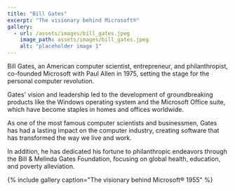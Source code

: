 ```yaml
---
title: "Bill Gates"
excerpt: "The visionary behind Microsoft®"
gallery:
  - url: /assets/images/bill_gates.jpeg
    image_path: assets/images/bill_gates.jpeg
    alt: "placeholder image 1"
---
```


Bill Gates, an American computer scientist, entrepreneur, and philanthropist, co-founded Microsoft with Paul Allen in 1975, setting the stage for the personal computer revolution.

Gates' vision and leadership led to the development of groundbreaking products like the Windows operating system and the Microsoft Office suite, which have become staples in homes and offices worldwide.

As one of the most famous computer scientists and businessmen, Gates has had a lasting impact on the computer industry, creating software that has transformed the way we live and work.

In addition, he has dedicated his fortune to philanthropic endeavors through the Bill & Melinda Gates Foundation, focusing on global health, education, and poverty alleviation.

{% include gallery caption="The visionary behind Microsoft® 1955" %}

